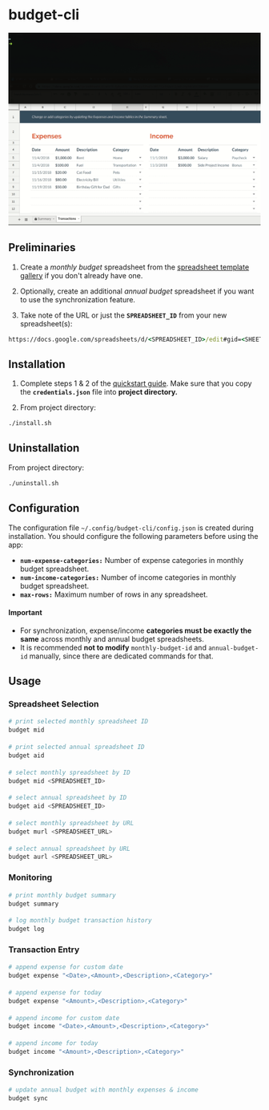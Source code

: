 # budget-cli
![Demo](demo.gif)

## Preliminaries
 1. Create a *monthly budget* spreadsheet from the [spreadsheet template gallery](https://docs.google.com/spreadsheets/u/0/?ftv=1&folder=0ACoSgW1iveL-Uk9PVA) if you don't already have one.

 2. Optionally, create an additional *annual budget* spreadsheet if you want to use the synchronization feature.

 3. Take note of the URL or just the **`SPREADSHEET_ID`** from your new spreadsheet(s):
``` cmd
https://docs.google.com/spreadsheets/d/<SPREADSHEET_ID>/edit#gid=<SHEET_ID>
```

## Installation
 1. Complete steps 1 & 2 of the [quickstart guide](https://developers.google.com/sheets/api/quickstart/python). Make sure that you copy the **`credentials.json`** file into **project directory.**

 2. From project directory:
``` sh
./install.sh
```

## Uninstallation
From project directory:
``` sh
./uninstall.sh
```

## Configuration
The configuration file `~/.config/budget-cli/config.json` is created during installation. You should configure the following parameters before using the app:

 * **`num-expense-categories:`** Number of expense categories in monthly budget spreadsheet.
 * **`num-income-categories:`** Number of income categories in monthly budget spreadsheet.
 * **`max-rows:`** Maximum number of rows in any spreadsheet.

#### Important
 * For synchronization, expense/income **categories must be exactly the same** across monthly and annual budget spreadsheets.
 * It is recommended **not to modify** `monthly-budget-id` and `annual-budget-id` manually, since there are dedicated commands for that.

## Usage
### Spreadsheet Selection
``` sh
# print selected monthly spreadsheet ID
budget mid

# print selected annual spreadsheet ID
budget aid

# select monthly spreadsheet by ID
budget mid <SPREADSHEET_ID>

# select annual spreadsheet by ID
budget aid <SPREADSHEET_ID>

# select monthly spreadsheet by URL
budget murl <SPREADSHEET_URL>

# select annual spreadsheet by URL
budget aurl <SPREADSHEET_URL>
```

### Monitoring
``` sh
# print monthly budget summary
budget summary

# log monthly budget transaction history
budget log
```

### Transaction Entry
``` sh
# append expense for custom date
budget expense "<Date>,<Amount>,<Description>,<Category>"

# append expense for today
budget expense "<Amount>,<Description>,<Category>"

# append income for custom date
budget income "<Date>,<Amount>,<Description>,<Category>"

# append income for today
budget income "<Amount>,<Description>,<Category>"
```

### Synchronization
``` sh
# update annual budget with monthly expenses & income
budget sync
```
